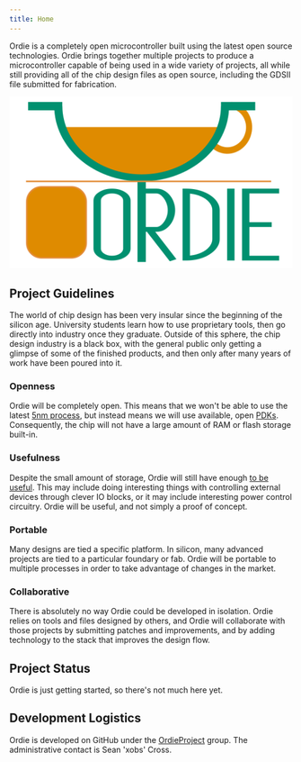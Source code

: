 ```yaml
---
title: Home
---
```


Ordie is a completely open microcontroller built using the latest open source technologies. Ordie brings together multiple projects to produce a microcontroller capable of being used in a wide variety of projects, all while still providing all of the chip design files as open source, including the GDSII file submitted for fabrication.

![Ordie Logo](logo-mid.svg "Ordie Logo")

## Project Guidelines

The world of chip design has been very insular since the beginning of the silicon age. University students learn how to use proprietary tools, then go directly into industry once they graduate. Outside of this sphere, the chip design industry is a black box, with the general public only getting a glimpse of some of the finished products, and then only after many years of work have been poured into it.

### Openness

Ordie will be completely open. This means that we won't be able to use the latest [5nm process](https://en.wikipedia.org/wiki/5_nm_process), but instead means we will use available, open [PDKs](https://en.wikipedia.org/wiki/Process_design_kit). Consequently, the chip will not have a large amount of RAM or flash storage built-in.

### Usefulness

Despite the small amount of storage, Ordie will still have enough [to be useful](https://en.wikipedia.org/wiki/Atari_2600). This may include doing interesting things with controlling external devices through clever IO blocks, or it may include interesting power control circuitry. Ordie will be useful, and not simply a proof of concept.

### Portable

Many designs are tied a specific platform. In silicon, many advanced projects are tied to a particular foundary or fab. Ordie will be portable to multiple processes in order to take advantage of changes in the market.

### Collaborative

There is absolutely no way Ordie could be developed in isolation. Ordie relies on tools and files designed by others, and Ordie will collaborate with those projects by submitting patches and improvements, and by adding technology to the stack that improves the design flow.

## Project Status

Ordie is just getting started, so there's not much here yet.

## Development Logistics

Ordie is developed on GitHub under the [OrdieProject](https://github.com/OrdieProject) group. The administrative contact is Sean 'xobs' Cross.
